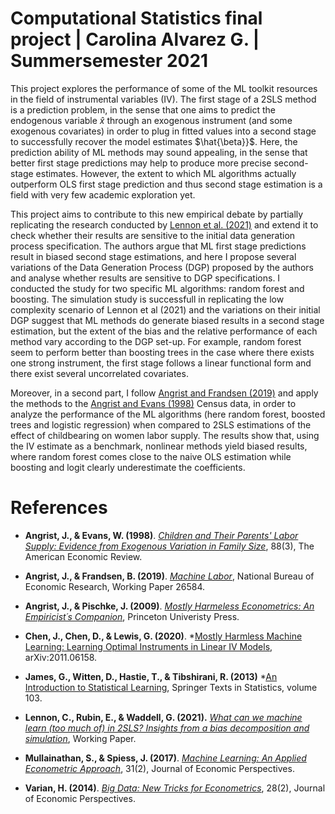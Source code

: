 # Computational Statistics final project | Carolina Alvarez G. | Summersemester 2021

This project explores the performance of some of the ML toolkit resources in the field of instrumental variables (IV). The first stage of a 2SLS method is a prediction problem, in the sense that one aims to predict the endogenous variable $\hat{x}$ through an exogenous instrument (and some exogenous covariates) in order to plug in fitted values into a second stage to successfully recover the model estimates $\hat{\beta}}$. Here, the prediction ability of ML methods may sound appealing, in the sense that better first stage predictions may help to produce more precise second-stage estimates. However, the extent to which ML algorithms actually outperform OLS first stage prediction and thus second stage estimation is a field with very few academic exploration yet.

This project aims to contribute to this new empirical debate by partially replicating the research conducted by [Lennon et al. (2021)](https://scholar.google.com/citations?view_op=view_citation&hl=en&user=EbWudV0AAAAJ&alert_preview_top_rm=2&citation_for_view=EbWudV0AAAAJ:ufrVoPGSRksC) and extend it to check whether their results are sensitive to the initial data generation process specification. The authors argue that ML first stage predictions result in biased second stage estimations, and here I propose several variations of the Data Generation Process (DGP) proposed by the authors and analyse whether results are sensitive to DGP specifications. I conducted the study for two specific ML algorithms: random forest and boosting. The simulation study is successfull in replicating the low complexity scenario of Lennon et al (2021) and the variations on their initial DGP suggest that ML methods do generate biased results in a second stage estimation, but the extent of the bias and the relative performance of each method vary according to the DGP set-up. For example, random forest seem to perform better than boosting trees in the case where there exists one strong instrument, the first stage follows a linear functional form and there exist several uncorrelated covariates. 

Moreover, in a second part, I follow [Angrist and Frandsen (2019)](https://www.nber.org/papers/w26584) and apply the methods to the [Angrist and Evans (1998)](https://www.jstor.org/stable/116844) Census data, in order to analyze the performance of the ML algorithms (here random forest, boosted trees and logistic regression) when compared to 2SLS estimations of the effect of childbearing on women labor supply. The results show that, using the IV estimate as a benchmark, nonlinear methods yield biased results, where random forest comes close to the naive OLS estimation while boosting and logit clearly underestimate the coefficients.

# References <a class="anchor" id="ref"></a>

* **Angrist, J., & Evans, W. (1998)**. *[Children and Their Parents' Labor Supply: Evidence from Exogenous Variation in Family Size](https://www.jstor.org/stable/116844)*, 88(3), The American Economic Review.

* **Angrist, J., & Frandsen, B. (2019)**. *[Machine Labor](https://www.nber.org/papers/w26584)*, National Bureau of Economic Research, Working Paper 26584.

* **Angrist, J., & Pischke, J. (2009)**. *[Mostly Harmeless Econometrics: An Empiricist´s Companion](https://www.mostlyharmlesseconometrics.com/)*, Princeton Univeristy Press.

* **Chen, J., Chen, D., & Lewis, G. (2020)**. *[Mostly Harmless Machine Learning: Learning Optimal Instruments in Linear IV Models](https://arxiv.org/abs/2011.06158), 	arXiv:2011.06158.

* **James, G., Witten, D., Hastie, T., & Tibshirani, R. (2013)** *[An Introduction to Statistical Learning](https://link.springer.com/book/10.1007/978-1-4614-7138-7), Springer Texts in Statistics, volume 103.

* **Lennon, C., Rubin, E., & Waddell, G. (2021).** *[What can we machine learn (too much of) in 2SLS?
Insights from a bias decomposition and simulation](https://scholar.google.com/citations?view_op=view_citation&hl=en&user=EbWudV0AAAAJ&alert_preview_top_rm=2&citation_for_view=EbWudV0AAAAJ:ufrVoPGSRksC)*, Working Paper.

* **Mullainathan, S., & Spiess, J. (2017)**. *[Machine Learning: An Applied Econometric Approach](https://www.aeaweb.org/articles?id=10.1257/jep.31.2.87)*, 31(2), Journal of Economic Perspectives.

* **Varian, H. (2014)**. *[Big Data: New Tricks for Econometrics](https://www.aeaweb.org/articles?id=10.1257/jep.28.2.3)*, 28(2), Journal of Economic Perspectives.

